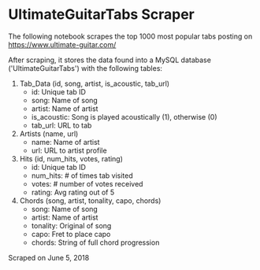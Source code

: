 # UltimateGuitarTabs Scraper
The following notebook scrapes the top 1000 most popular tabs posting on https://www.ultimate-guitar.com/

After scraping, it stores the data found into a MySQL database ('UltimateGuitarTabs') with the following tables:
1. Tab_Data (id, song, artist, is_acoustic, tab_url)
    - id: Unique tab ID 
    - song: Name of song
    - artist: Name of artist
    - is_acoustic: Song is played acoustically (1), otherwise (0)
    - tab_url: URL to tab
2. Artists (name, url)
    - name: Name of artist
    - url: URL to artist profile
3. Hits (id, num_hits, votes, rating)
    - id: Unique tab ID
    - num_hits: # of times tab visited
    - votes: # number of votes received
    - rating: Avg rating out of 5
4. Chords (song, artist, tonality, capo, chords)
    - song: Name of song
    - artist: Name of artist
    - tonality: Original of song
    - capo: Fret to place capo
    - chords: String of full chord progression
    
Scraped on June 5, 2018
